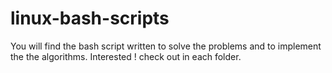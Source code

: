 # linux-bash-scripts
You will find the bash script written to solve the problems and to implement the the algorithms.
Interested ! check out in each folder.
